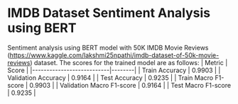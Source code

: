 # IMDB Dataset Sentiment Analysis using BERT
Sentiment analysis using BERT model with 50K IMDB Movie Reviews (https://www.kaggle.com/lakshmi25npathi/imdb-dataset-of-50k-movie-reviews) dataset. The scores for the trained model are as follows:
| Metric                    | Score  |
|---------------------------|--------|
| Train Accuracy            | 0.9903 |
| Validation Accuracy       | 0.9164 |
| Test Accuracy             | 0.9235 |
| Train Macro F1-score      | 0.9903 |
| Validation Macro F1-score | 0.9164 |
| Test Macro F1-score       | 0.9235 |
